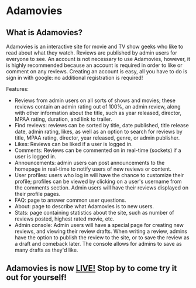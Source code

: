 # Adamovies


## What is Adamovies?

Adamovies is an interactive site for movie and TV show geeks who like to read about what they watch. Reviews are published by admin users for everyone to see. An account is not necessary to use Adamovies, however, it is highly recommended because an account is required in order to like or comment on any reviews. Creating an account is easy, all you have to do is sign in with google: no additional registration is required!

Features:
- Reviews from admin users on all sorts of shows and movies; these reviews contain an admin rating out of 100%, an admin review, along with other information about the title, such as year released, director, MPAA rating, duration, and link to trailer.
- Find reviews: reviews can be sorted by title, date published, title release date, admin rating, likes, as well as an option to search for reviews by title, MPAA rating, director, year released, genre, or admin publisher.
- Likes: Reviews can be liked if a user is logged in.
- Comments: Reviews can be commented on in real-time (sockets) if a user is logged in.
- Announcements: admin users can post announcements to the homepage in real-time to notify users of new reviews or content.
- User profiles: users who log in will have the chance to customize their profile; profiles can be viewed by clicking on a user's username from the comments section. Admin users will have their reviews displayed on their profile pages.
- FAQ: page to answer common user questions.
- About: page to describe what Adamovies is to new users.
- Stats: page containing statistics about the site, such as number of reviews posted, highest rated movie, etc.
- Admin console: Admin users will have a special page for creating new reviews, and viewing their review drafts. When writing a review, admins have the option to publish the review to the site, or to save the review as a draft and comeback later. The console allows for admins to save as many drafts as they'd like.


## Adamovies is now [LIVE!](https://www.adamovies.com) Stop by to come try it out for yourself!
